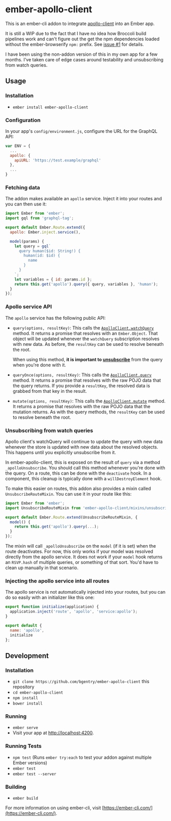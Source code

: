 # ember-apollo-client

This is an ember-cli addon to integrate [apollo-client][apollo-client] into an
Ember app.

It is still a WIP due to the fact that I have no idea how Broccoli build
pipelines work and can't figure out the get the npm dependencies loaded
without the ember-browserify `npm:` prefix. See [issue #1](https://github.com/bgentry/ember-apollo-client/issues/1) for details.

I have been using the non-addon version of this in my own app for a few months.
I've taken care of edge cases around testability and unsubscribing from watch
queries.

## Usage

### Installation

* `ember install ember-apollo-client`

### Configuration

In your app's `config/environment.js`, configure the URL for the GraphQL API:

```js
var ENV = {
  ...
  apollo: {
    apiURL: 'https://test.example/graphql'
  },
  ...
}
```

### Fetching data

The addon makes available an `apollo` service. Inject it into your routes and
you can then use it:

```js
import Ember from 'ember';
import gql from 'graphql-tag';

export default Ember.Route.extend({
  apollo: Ember.inject.service(),

  model(params) {
    let query = gql`
      query human($id: String!) {
        human(id: $id) {
          name
        }
      }
    `;
    let variables = { id: params.id };
    return this.get('apollo').query({ query, variables }, 'human');
  }
});
```

### Apollo service API

The `apollo` service has the following public API:

* `query(options, resultKey)`: This calls the
  [`ApolloClient.watchQuery`](http://dev.apollodata.com/core/apollo-client-api.html#ApolloClient\.watchQuery)
  method. It returns a promise that resolves with an `Ember.Object`. That object
  will be updated whenever the `watchQuery` subscription resolves with new data.
  As before, the `resultKey` can be used to resolve beneath the root.

  When using this method, **it is important to
  [unsubscribe](#unsubscribing-from-watch-queries)** from the query when you're
  done with it.
* `queryOnce(options, resultKey)`: This calls the
  [`ApolloClient.query`](http://dev.apollodata.com/core/apollo-client-api.html#ApolloClient\.query)
  method. It returns a promise that resolves with the raw POJO data that the
  query returns. If you provide a `resultKey`, the resolved data is grabbed from
  that key in the result.
* `mutate(options, resultKey)`: This calls the
  [`ApolloClient.mutate`](http://dev.apollodata.com/core/apollo-client-api.html#ApolloClient\.mutate)
  method. It returns a promise that resolves with the raw POJO data that the
  mutation returns. As with the query methods, the `resultKey` can be used to
  resolve beneath the root.

### Unsubscribing from watch queries

Apollo client's watchQuery will continue to update the query with new data
whenever the store is updated with new data about the resolved objects. This
happens until you explicitly unsubscribe from it.

In ember-apollo-client, this is exposed on the result of `query` via a method
`_apolloUnsubscribe`. You should call this method whenever you're done with the
query. On a route, this can be done with the `deactivate` hook. In a component,
this cleanup is typically done with a `willDestroyElement` hook.

To make this easier on routes, this addon also provides a mixin called
`UnsubscribeRouteMixin`. You can use it in your route like this:

```js
import Ember from 'ember';
import UnsubscribeRouteMixin from 'ember-apollo-client/mixins/unsubscribe-route';

export default Ember.Route.extend(UnsubscribeRouteMixin, {
  model() {
    return this.get('apollo').query(...);
  }
});
```

The mixin will call `_apolloUnsubscribe` on the `model` (if it is set) when the
route deactivates. For now, this only works if your model was resolved directly
from the apollo service. It does not work if your `model` hook returns an
`RSVP.hash` of multiple queries, or something of that sort. You'd have to clean
up manually in that scenario.

### Injecting the apollo service into all routes

The apollo service is not automatically injected into your routes, but you can
do so easily with an initializer like this one:

```js
export function initialize(application) {
  application.inject('route', 'apollo', 'service:apollo');
}

export default {
  name: 'apollo',
  initialize
};
```

## Development

### Installation

* `git clone https://github.com/bgentry/ember-apollo-client` this repository
* `cd ember-apollo-client`
* `npm install`
* `bower install`

### Running

* `ember serve`
* Visit your app at [http://localhost:4200](http://localhost:4200).

### Running Tests

* `npm test` (Runs `ember try:each` to test your addon against multiple Ember versions)
* `ember test`
* `ember test --server`

### Building

* `ember build`

For more information on using ember-cli, visit [https://ember-cli.com/](https://ember-cli.com/).

[apollo-client]: https://github.com/apollostack/apollo-client
